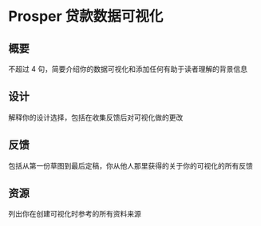# Prosper 贷款数据可视化

## 概要
不超过 4 句，简要介绍你的数据可视化和添加任何有助于读者理解的背景信息
## 设计
解释你的设计选择，包括在收集反馈后对可视化做的更改
## 反馈
包括从第一份草图到最后定稿，你从他人那里获得的关于你的可视化的所有反馈
## 资源
列出你在创建可视化时参考的所有资料来源
